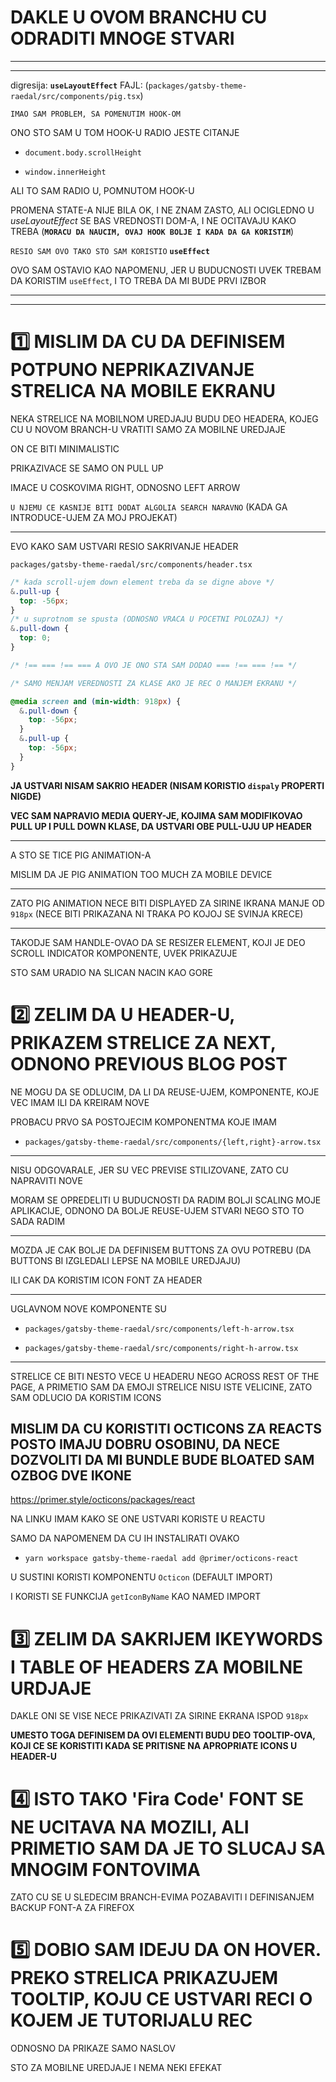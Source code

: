 # DAKLE U OVOM BRANCHU CU ODRADITI MNOGE STVARI

***

***

digresija: **`useLayoutEffect`** FAJL: (`packages/gatsby-theme-raedal/src/components/pig.tsx`)

`IMAO SAM PROBLEM, SA POMENUTIM HOOK-OM`

ONO STO SAM U TOM HOOK-U RADIO JESTE CITANJE

- `document.body.scrollHeight`

- `window.innerHeight`

ALI TO SAM RADIO U, POMNUTOM HOOK-U

PROMENA STATE-A NIJE BILA OK, I NE ZNAM ZASTO, ALI OCIGLEDNO U *useLayoutEffect* SE BAS VREDNOSTI DOM-A, I NE OCITAVAJU KAKO TREBA (**`MORACU DA NAUCIM, OVAJ HOOK BOLJE I KADA DA GA KORISTIM`**)

`RESIO SAM OVO TAKO STO SAM KORISTIO` **`useEffect`**

OVO SAM OSTAVIO KAO NAPOMENU, JER U BUDUCNOSTI UVEK TREBAM DA KORISTIM `useEffect`, I TO TREBA DA MI BUDE PRVI IZBOR

***

***

# :one: MISLIM DA CU DA DEFINISEM POTPUNO NEPRIKAZIVANJE STRELICA NA MOBILE EKRANU

NEKA STRELICE NA MOBILNOM UREDJAJU BUDU DEO HEADERA, KOJEG CU U NOVOM BRANCH-U VRATITI SAMO ZA MOBILNE UREDJAJE

ON CE BITI MINIMALISTIC

PRIKAZIVACE SE SAMO ON PULL UP

IMACE U COSKOVIMA RIGHT, ODNOSNO LEFT ARROW

`U NJEMU CE KASNIJE BITI DODAT ALGOLIA SEARCH NARAVNO` (KADA GA INTRODUCE-UJEM ZA MOJ PROJEKAT)

***

EVO KAKO SAM USTVARI RESIO SAKRIVANJE HEADER

`packages/gatsby-theme-raedal/src/components/header.tsx`

```css
/* kada scroll-ujem down element treba da se digne above */
&.pull-up {
  top: -56px;
}
/* u suprotnom se spusta (ODNOSNO VRACA U POCETNI POLOZAJ) */
&.pull-down {
  top: 0;
}

/* !== === !== === A OVO JE ONO STA SAM DODAO === !== === !== */

/* SAMO MENJAM VEREDNOSTI ZA KLASE AKO JE REC O MANJEM EKRANU */

@media screen and (min-width: 918px) {
  &.pull-down {
    top: -56px;
  }
  &.pull-up {
    top: -56px;
  }
}
```

**JA USTVARI NISAM SAKRIO HEADER (NISAM KORISTIO `dispaly` PROPERTI NIGDE)**

**VEC SAM NAPRAVIO MEDIA QUERY-JE, KOJIMA SAM MODIFIKOVAO PULL UP I PULL DOWN KLASE, DA USTVARI OBE PULL-UJU UP HEADER**

***

A STO SE TICE PIG ANIMATION-A

MISLIM DA JE PIG ANIMATION TOO MUCH ZA MOBILE DEVICE

***

ZATO PIG ANIMATION NECE BITI DISPLAYED ZA SIRINE IKRANA MANJE OD `918px` (NECE BITI PRIKAZANA NI TRAKA PO KOJOJ SE SVINJA KRECE)

***

TAKODJE SAM HANDLE-OVAO DA SE RESIZER ELEMENT, KOJI JE DEO SCROLL INDICATOR KOMPONENTE, UVEK PRIKAZUJE

STO SAM URADIO NA SLICAN NACIN KAO GORE

# :two: ZELIM DA U HEADER-U, PRIKAZEM STRELICE ZA NEXT, ODNONO PREVIOUS BLOG POST

NE MOGU DA SE ODLUCIM, DA LI DA REUSE-UJEM, KOMPONENTE, KOJE VEC IMAM ILI DA KREIRAM NOVE

PROBACU PRVO SA POSTOJECIM KOMPONENTMA KOJE IMAM

- `packages/gatsby-theme-raedal/src/components/{left,right}-arrow.tsx`

***

NISU ODGOVARALE, JER SU VEC PREVISE STILIZOVANE, ZATO CU NAPRAVITI NOVE

MORAM SE OPREDELITI U BUDUCNOSTI DA RADIM BOLJI SCALING MOJE APLIKACIJE, ODNONO DA BOLJE REUSE-UJEM STVARI NEGO STO TO SADA RADIM

***

MOZDA JE CAK BOLJE DA DEFINISEM BUTTONS ZA OVU POTREBU (DA BUTTONS BI IZGLEDALI LEPSE NA MOBILE UREDJAJU)

ILI CAK DA KORISTIM ICON FONT ZA HEADER

***

UGLAVNOM NOVE KOMPONENTE SU

- `packages/gatsby-theme-raedal/src/components/left-h-arrow.tsx`

- `packages/gatsby-theme-raedal/src/components/right-h-arrow.tsx`

***

STRELICE CE BITI NESTO VECE U HEADERU NEGO ACROSS REST OF THE PAGE, A PRIMETIO SAM DA EMOJI STRELICE NISU ISTE VELICINE, ZATO SAM ODLUCIO DA KORISTIM ICONS

## MISLIM DA CU KORISTITI OCTICONS ZA REACTS POSTO IMAJU DOBRU OSOBINU, DA NECE DOZVOLITI DA MI BUNDLE BUDE BLOATED SAM OZBOG DVE IKONE 

<https://primer.style/octicons/packages/react>

NA LINKU IMAM KAKO SE ONE USTVARI KORISTE U REACTU

SAMO DA NAPOMENEM DA CU IH INSTALIRATI OVAKO

- `yarn workspace gatsby-theme-raedal add @primer/octicons-react`

U SUSTINI KORISTI KOMPONENTU `Octicon` (DEFAULT IMPORT)

I KORISTI SE FUNKCIJA `getIconByName` KAO NAMED IMPORT

# :three: ZELIM DA SAKRIJEM IKEYWORDS I TABLE OF HEADERS ZA MOBILNE URDJAJE

DAKLE ONI SE VISE NECE PRIKAZIVATI ZA SIRINE EKRANA ISPOD `918px`

**UMESTO TOGA DEFINISEM DA OVI ELEMENTI BUDU DEO TOOLTIP-OVA, KOJI CE SE KORISTITI KADA SE PRITISNE NA APROPRIATE ICONS U HEADER-U**

# :four: ISTO TAKO 'Fira Code' FONT SE NE UCITAVA NA MOZILI, ALI PRIMETIO SAM DA JE TO SLUCAJ SA MNOGIM FONTOVIMA

ZATO CU SE U SLEDECIM BRANCH-EVIMA POZABAVITI I DEFINISANJEM BACKUP FONT-A ZA FIREFOX


# :five: DOBIO SAM IDEJU DA ON HOVER. PREKO STRELICA PRIKAZUJEM TOOLTIP, KOJU CE USTVARI RECI O KOJEM JE TUTORIJALU REC

ODNOSNO DA PRIKAZE SAMO NASLOV

STO ZA MOBILNE UREDJAJE I NEMA NEKI EFEKAT
